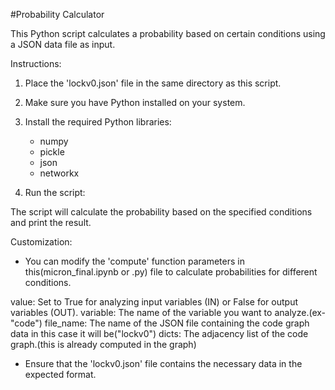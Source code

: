 #Probability Calculator 

This Python script calculates a probability based on certain conditions using a JSON data file as input.

Instructions:

1. Place the 'lockv0.json' file in the same directory as this script.

2. Make sure you have Python installed on your system.

3. Install the required Python libraries:

   - numpy
   - pickle
   - json
   - networkx

4. Run the script:


The script will calculate the probability based on the specified conditions and print the result.

Customization:

- You can modify the 'compute' function parameters in this(micron_final.ipynb or .py) file to calculate probabilities for different conditions.

value: Set to True for analyzing input variables (IN) or False for output variables (OUT).
variable: The name of the variable you want to analyze.(ex-"code")
file_name: The name of the JSON file containing the code graph data in this case it will be("lockv0")
dicts: The adjacency list of the code graph.(this is already computed in the graph)

- Ensure that the 'lockv0.json' file contains the necessary data in the expected format.
